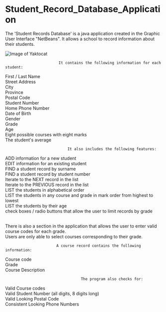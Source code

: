 # Student_Record_Database_Application
The 'Student Records Database' is a java application created in the Graphic User Interface "NetBeans".
It allows a school to record information about their students.

![Image of Yaktocat](https://imgur.com/9aVPVV2.png)

                            It contains the following information for each student: 

First / Last Name
<br>Street Address
<br>City
<br>Province
<br>Postal Code
<br>Student Number
<br>Home Phone Number
<br>Date of Birth
<br>Gender
<br>Grade
<br>Age
<br>Eight possible courses with eight marks
<br>The student's average

                                It also includes the following features:

ADD information for a new student
<br>EDIT information for an existing student
<br>FIND a student record by surname
<br>FIND a student record by student number
<br>Iterate to the NEXT record in the list
<br>Iterate to the PREVIOUS record in the list
<br>LIST the students in alphabetical order
<br>LIST the students in any course and grade in mark order from highest to lowest
<br>LIST the students by their age
<br>check boxes / radio buttons that allow the user to limit records by grade

<br>There is also a section in the application that allows the user to enter valid course codes for each grade.
<br>Users are only able to select courses corresponding to their grade. 

                           A course record contains the following information:
Course code
<br>Grade
<br>Course Description

                                      The program also checks for: 
                    
Valid Course codes
<br>Valid Student Number (all digits, 8 digits long)
<br>Valid Looking Postal Code
<br>Consistent Looking Phone Numbers
